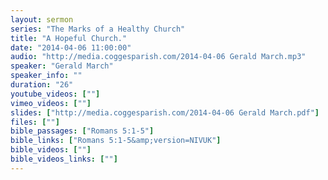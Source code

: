 ```yaml
---
layout: sermon
series: "The Marks of a Healthy Church"
title: "A Hopeful Church."
date: "2014-04-06 11:00:00"
audio: "http://media.coggesparish.com/2014-04-06 Gerald March.mp3"
speaker: "Gerald March"
speaker_info: ""
duration: "26"
youtube_videos: [""]
vimeo_videos: [""]
slides: ["http://media.coggesparish.com/2014-04-06 Gerald March.pdf"]
files: [""]
bible_passages: ["Romans 5:1-5"]
bible_links: ["Romans 5:1-5&amp;version=NIVUK"]
bible_videos: [""]
bible_videos_links: [""]
---
```

